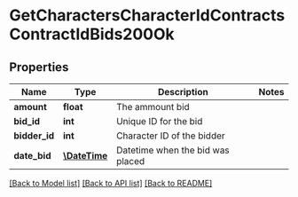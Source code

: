 # GetCharactersCharacterIdContractsContractIdBids200Ok

## Properties
Name | Type | Description | Notes
------------ | ------------- | ------------- | -------------
**amount** | **float** | The ammount bid | 
**bid_id** | **int** | Unique ID for the bid | 
**bidder_id** | **int** | Character ID of the bidder | 
**date_bid** | [**\DateTime**](\DateTime.md) | Datetime when the bid was placed | 

[[Back to Model list]](../README.md#documentation-for-models) [[Back to API list]](../README.md#documentation-for-api-endpoints) [[Back to README]](../README.md)


